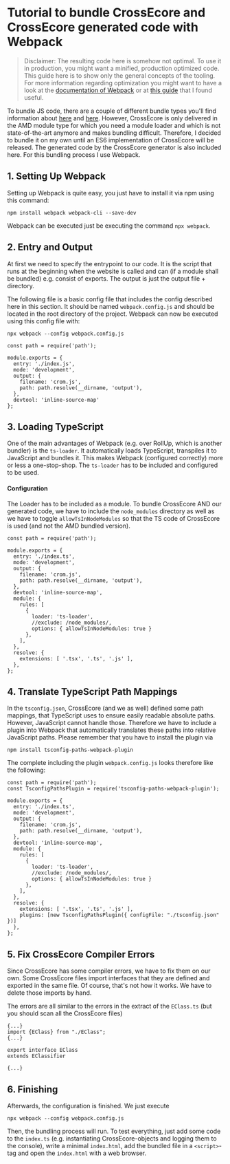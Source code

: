 # Tutorial to bundle CrossEcore and CrossEcore generated code with Webpack

>Disclaimer: The resulting code here is somehow not optimal. To use it in production, you might want a minified, production optimized code. This guide here is to show only the general concepts of the tooling. For more information regarding optimization you might want to have a look at the [documentation of Webpack](https://Webpack.js.org/guides/) or at [this guide](https://wanago.io/2018/07/16/Webpack-4-course-part-one-entry-output-and-es6-modules/) that I found useful.

To bundle JS code, there are a couple of different bundle types you'll find information about [here](https://www.freecodecamp.org/news/javascript-modules-a-beginner-s-guide-783f7d7a5fcc/) and [here](https://exploringjs.com/es6/ch_modules.html). However, CrossEcore is only delivered in the AMD module type for which you need a module loader and which is not state-of-the-art anymore and makes bundling difficult. Therefore, I decided to bundle it on my own until an ES6 implementation of CrossEcore will be released. The generated code by the CrossEcore generator is also included here. For this bundling process I use Webpack.

## 1. Setting Up Webpack
Setting up Webpack is quite easy, you just have to install it via npm using this command:

`npm install webpack webpack-cli --save-dev`

Webpack can be executed just be executing the command `npx webpack`.

## 2. Entry and Output
At first we need to specify the entrypoint to our code. It is the script that runs at the beginning when the website is called and can (if a module shall be bundled) e.g. consist of exports.
The output is just the output file + directory.

The following file is a basic config file that includes the config described here in this section. It should be named `webpack.config.js` and should be located in the root directory of the project. Webpack can now be executed using this config file with:

`npx webpack --config webpack.config.js`

```
const path = require('path');

module.exports = {
  entry: './index.js',
  mode: 'development',
  output: {
    filename: 'crom.js',
    path: path.resolve(__dirname, 'output'),
  },
  devtool: 'inline-source-map'
};
```

## 3. Loading TypeScript
One of the main advantages of Webpack (e.g. over RollUp, which is another bundler) is the `ts-loader`. It automatically loads TypeScript, transpiles it to JavaScript and bundles it. This makes Webpack (configured correctly) more or less a one-stop-shop. The `ts-loader` has to be included and configured to be used.

#### Configuration
The Loader has to be included as a module. To bundle CrossEcore AND our generated code, we have to include the `node_modules` directory as well as we have to toggle `allowTsInNodeModules` so that the TS code of CrossEcore is used (and not the AMD bundled version).

```
const path = require('path');

module.exports = {
  entry: './index.ts',
  mode: 'development',
  output: {
    filename: 'crom.js',
    path: path.resolve(__dirname, 'output'),
  },
  devtool: 'inline-source-map',
  module: {
    rules: [
      {
        loader: 'ts-loader',
        //exclude: /node_modules/,
        options: { allowTsInNodeModules: true }
      },
    ],
  },
  resolve: {
    extensions: [ '.tsx', '.ts', '.js' ],
  },
};
```

## 4. Translate TypeScript Path Mappings
In the `tsconfig.json`, CrossEcore (and we as well) defined some path mappings, that TypeScript uses to ensure easily readable absolute paths. However, JavaScript cannot handle those. Therefore we have to include a plugin into Webpack that automatically translates these paths into relative JavaScript paths.
Please remember that you have to install the plugin via

`npm install tsconfig-paths-webpack-plugin`

The complete including the plugin `webpack.config.js` looks therefore like the following:

```
const path = require('path');
const TsconfigPathsPlugin = require('tsconfig-paths-webpack-plugin');

module.exports = {
  entry: './index.ts',
  mode: 'development',
  output: {
    filename: 'crom.js',
    path: path.resolve(__dirname, 'output'),
  },
  devtool: 'inline-source-map',
  module: {
    rules: [
      {
        loader: 'ts-loader',
        //exclude: /node_modules/,
        options: { allowTsInNodeModules: true }
      },
    ],
  },
  resolve: {
    extensions: [ '.tsx', '.ts', '.js' ],
    plugins: [new TsconfigPathsPlugin({ configFile: "./tsconfig.json" })]
  },
};
```
## 5. Fix CrossEcore Compiler Errors
Since CrossEcore has some compiler errors, we have to fix them on our own. Some CrossEcore files import interfaces that they are defined and exported in the same file. Of course, that's not how it works. We have to delete those imports by hand.

The errors are all similar to the errors in the extract of the `EClass.ts` (but you should scan all the CrossEcore files)

```
{...}
import {EClass} from "./EClass";
{...}

export interface EClass
extends EClassifier

{...}
```

## 6. Finishing
Afterwards, the configuration is finished. We just execute

`npx webpack --config webpack.config.js`

Then, the bundling process will run. To test everything, just add some code to the `index.ts` (e.g. instantiating CrossEcore-objects and logging them to the console), write a minimal `index.html`, add the bundled file in a `<script>`-tag and open the `index.html` with a web browser.
